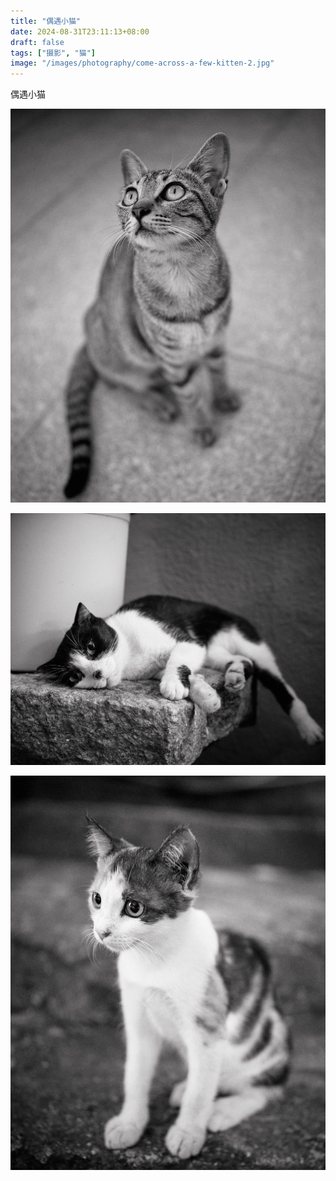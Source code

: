 ```yaml
---
title: "偶遇小猫"
date: 2024-08-31T23:11:13+08:00
draft: false
tags: ["摄影", "猫"]
image: "/images/photography/come-across-a-few-kitten-2.jpg"
---
```


偶遇小猫

![kitten](/images/photography/come-across-a-few-kitten-2.jpg "猜猜我在看什么")


![kitten](/images/photography/come-across-a-few-kitten-3.jpg "懒洋洋的小猫")



![kitten](/images/photography/come-across-a-few-kitten-1.jpg "可爱的小猫")


